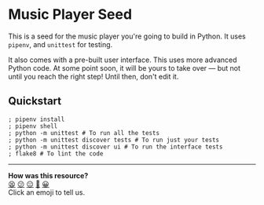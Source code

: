 # Music Player Seed

This is a seed for the music player you're going to build in Python. It uses
`pipenv`, and `unittest` for testing.

It also comes with a pre-built user interface. This uses more advanced Python
code. At some point soon, it will be yours to take over — but not until you
reach the right step! Until then, don't edit it.

## Quickstart

```
; pipenv install
; pipenv shell
; python -m unittest # To run all the tests
; python -m unittest discover tests # To run just your tests
; python -m unittest discover ui # To run the interface tests
; flake8 # To lint the code
```


<!-- BEGIN GENERATED SECTION DO NOT EDIT -->

---

**How was this resource?**  
[😫](https://airtable.com/shrUJ3t7KLMqVRFKR?prefill_Repository=makersacademy/python-music-player-challenges&prefill_File=seed/README.md&prefill_Sentiment=😫) [😕](https://airtable.com/shrUJ3t7KLMqVRFKR?prefill_Repository=makersacademy/python-music-player-challenges&prefill_File=seed/README.md&prefill_Sentiment=😕) [😐](https://airtable.com/shrUJ3t7KLMqVRFKR?prefill_Repository=makersacademy/python-music-player-challenges&prefill_File=seed/README.md&prefill_Sentiment=😐) [🙂](https://airtable.com/shrUJ3t7KLMqVRFKR?prefill_Repository=makersacademy/python-music-player-challenges&prefill_File=seed/README.md&prefill_Sentiment=🙂) [😀](https://airtable.com/shrUJ3t7KLMqVRFKR?prefill_Repository=makersacademy/python-music-player-challenges&prefill_File=seed/README.md&prefill_Sentiment=😀)  
Click an emoji to tell us.

<!-- END GENERATED SECTION DO NOT EDIT -->
